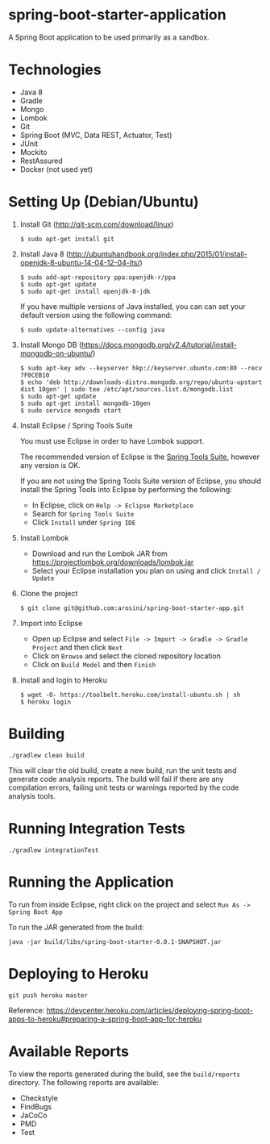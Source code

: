 # spring-boot-starter-application
A Spring Boot application to be used primarily as a sandbox.

# Technologies
 - Java 8
 - Gradle
 - Mongo
 - Lombok
 - Git
 - Spring Boot (MVC, Data REST, Actuator, Test)
 - JUnit
 - Mockito
 - RestAssured
 - Docker (not used yet)
 
# Setting Up (Debian/Ubuntu)
1. Install Git (http://git-scm.com/download/linux)
    ```
    $ sudo apt-get install git
    ```

2. Install Java 8 (http://ubuntuhandbook.org/index.php/2015/01/install-openjdk-8-ubuntu-14-04-12-04-lts/)
    ```
    $ sudo add-apt-repository ppa:openjdk-r/ppa
    $ sudo apt-get update
    $ sudo apt-get install openjdk-8-jdk
    ```

    If you have multiple versions of Java installed, you can can set your default version using the following command:
    ```
    $ sudo update-alternatives --config java
    ```

3. Install Mongo DB (https://docs.mongodb.org/v2.4/tutorial/install-mongodb-on-ubuntu/)
    ```
    $ sudo apt-key adv --keyserver hkp://keyserver.ubuntu.com:80 --recv 7F0CEB10
    $ echo 'deb http://downloads-distro.mongodb.org/repo/ubuntu-upstart dist 10gen' | sudo tee /etc/apt/sources.list.d/mongodb.list
    $ sudo apt-get update
    $ sudo apt-get install mongodb-10gen
    $ sudo service mongodb start
    ```

4. Install Eclipse / Spring Tools Suite

    You must use Eclipse in order to have Lombok support.

    The recommended version of Eclipse is the [Spring Tools Suite](https://spring.io/tools/sts/all), however any version is OK.

    If you are not using the Spring Tools Suite version of Eclipse, you should install the Spring Tools into Eclipse by performing the following:
     - In Eclipse, click on `Help -> Eclipse Marketplace`
     - Search for `Spring Tools Suite`
     - Click `Install` under `Spring IDE`
  
5. Install Lombok
   - Download and run the Lombok JAR from https://projectlombok.org/downloads/lombok.jar
   - Select your Eclipse installation you plan on using and click `Install / Update`

6. Clone the project
    ```
    $ git clone git@github.com:arosini/spring-boot-starter-app.git
    ```

7. Import into Eclipse
    - Open up Eclipse and select `File -> Import -> Gradle -> Gradle Project` and then click `Next`
    - Click on `Browse` and select the cloned repository location
    - Click on `Build Model` and then `Finish`
    
8. Install and login to Heroku
    ```
    $ wget -O- https://toolbelt.heroku.com/install-ubuntu.sh | sh
    $ heroku login
    ```

# Building
```
./gradlew clean build
 ```

This will clear the old build, create a new build, run the unit tests and generate code analysis reports. The build will fail if there are any compilation errors, failing unit tests or warnings reported by the code analysis tools.

# Running Integration Tests
```
./gradlew integrationTest
```

# Running the Application
To run from inside Eclipse, right click on the project and select `Run As -> Spring Boot App`  

To run the JAR generated from the build:
```
java -jar build/libs/spring-boot-starter-0.0.1-SNAPSHOT.jar
```

# Deploying to Heroku
```
git push heroku master
```

Reference: https://devcenter.heroku.com/articles/deploying-spring-boot-apps-to-heroku#preparing-a-spring-boot-app-for-heroku

# Available Reports
To view the reports generated during the build, see the `build/reports` directory. The following reports are available:
- Checkstyle
- FindBugs
- JaCoCo
- PMD
- Test


